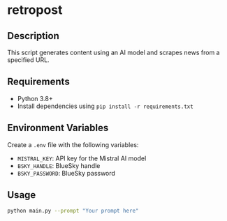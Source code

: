# retropost

## Description

This script generates content using an AI model and scrapes news from a specified URL.

## Requirements

- Python 3.8+
- Install dependencies using `pip install -r requirements.txt`

## Environment Variables

Create a `.env` file with the following variables:

- `MISTRAL_KEY`: API key for the Mistral AI model
- `BSKY_HANDLE`: BlueSky handle
- `BSKY_PASSWORD`: BlueSky password

## Usage

```bash
python main.py --prompt "Your prompt here"
